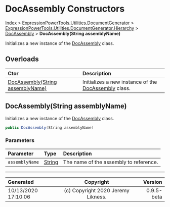 ﻿# DocAssembly Constructors

[Index](../index.md) > [ExpressionPowerTools.Utilities.DocumentGenerator](ExpressionPowerTools.Utilities.DocumentGenerator.a.md) > [ExpressionPowerTools.Utilities.DocumentGenerator.Hierarchy](ExpressionPowerTools.Utilities.DocumentGenerator.Hierarchy.n.md) > [DocAssembly](ExpressionPowerTools.Utilities.DocumentGenerator.Hierarchy.DocAssembly.cs.md) > **DocAssembly(String assemblyName)**

Initializes a new instance of the [DocAssembly](ExpressionPowerTools.Utilities.DocumentGenerator.Hierarchy.DocAssembly.cs.md) class.

## Overloads

| Ctor | Description |
| :-- | :-- |
| [DocAssembly(String assemblyName)](#docassemblystring-assemblyname) | Initializes a new instance of the [DocAssembly](ExpressionPowerTools.Utilities.DocumentGenerator.Hierarchy.DocAssembly.cs.md) class. |

## DocAssembly(String assemblyName)

Initializes a new instance of the [DocAssembly](ExpressionPowerTools.Utilities.DocumentGenerator.Hierarchy.DocAssembly.cs.md) class.

```csharp
public DocAssembly(String assemblyName)
```

### Parameters

| Parameter | Type | Description |
| :-- | :-- | :-- |
| `assemblyName` | [String](https://docs.microsoft.com/dotnet/api/system.string) | The name of the assembly to reference. |



---

| Generated | Copyright | Version |
| :-- | :-: | --: |
| 10/13/2020 17:10:06 | (c) Copyright 2020 Jeremy Likness. | 0.9.5-beta |
